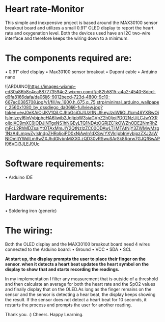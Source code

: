 # Heart rate-Monitor
 
This simple and inexpensive project is based around the MAX30100 sensor breakout board and utilizes a small 0.91" OLED display to report the heart rate and oxygenation level.
Both the devices used have an I2C two-wire interface and therefore keeps the wiring down to a minimum.

# The components required are:
 •	0.91” oled display
 •	Max30100 sensor breakout
 •	Dupont cable
 •	Arduino nano
 
 ![ARDUINO]https://images-wixmp-ed30a86b8c4ca887773594c2.wixmp.com/f/c82b5815-a4a2-4540-8dcd-d9fa8166dafa/da06lj6-9012becd-723d-4800-9c10-667ec0385708.jpg/v1/fill/w_1600,h_675,q_75,strp/minimal_arduino_wallpaper_2560x1080_by_dssdiego_da06lj6-fullview.jpg?token=eyJ0eXAiOiJKV1QiLCJhbGciOiJIUzI1NiJ9.eyJzdWIiOiJ1cm46YXBwOiIsImlzcyI6InVybjphcHA6Iiwib2JqIjpbW3siaGVpZ2h0IjoiPD02NzUiLCJwYXRoIjoiXC9mXC9jODJiNTgxNS1hNGEyLTQ1NDAtOGRjZC1kOWZhODE2NmRhZmFcL2RhMDZsajYtOTAxMmJlY2QtNzIzZC00ODAwLTljMTAtNjY3ZWMwMzg1NzA4LmpwZyIsIndpZHRoIjoiPD0xNjAwIn1dXSwiYXVkIjpbInVybjpzZXJ2aWNlOmltYWdlLm9wZXJhdGlvbnMiXX0.zQD30vRSwuSArSk8Rqrw7GJQfBwAPl96VGi3JLEJ9Uc
 
# Software requirements:
 •	Arduino IDE

# Hardware requirements:
 •	Soldering iron (generic)

# The wiring:
 Both the OLED display and the MAX30100 breakout board need 4 wires connected to the Arduino board:
 •	Ground
 •	VCC
 •	SDA
 •	SCL
 
**At start up, the display prompts the user to place their finger on the sensor. when it detects a heart beat updates the heart symbol on the display to show that and starts recording the readings.**

In my implementation I filter any measurement that is outside of a threshold and then calculate an average for both the heart rate and the SpO2 values and finally display that on the OLED.As long as the finger remains on the sensor and the sensor is detecting a hear beat, the display keeps showing the result. If the sensor does not detect a heart beat for 10 seconds, it restarts the process and prompts the user for another reading.



Thank you. :)
Cheers.
Happy Learning.










 


